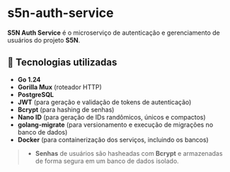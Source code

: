 # s5n-auth-service
**S5N Auth Service** é o microserviço de autenticação e gerenciamento de usuários do projeto **S5N**.

## 🧰 Tecnologias utilizadas
- **Go 1.24**
- **Gorilla Mux** (roteador HTTP)
- **PostgreSQL**
- **JWT** (para geração e validação de tokens de autenticação)
- **Bcrypt** (para hashing de senhas)
- **Nano ID** (para geração de IDs randômicos, únicos e compactos)
- **golang-migrate** (para versionamento e execução de migrações no banco de dados)
- **Docker** (para containerização dos serviços, incluindo os bancos)
> - **Senhas** de usuários são hasheadas com **Bcrypt** e armazenadas de forma segura em um banco de dados isolado.
